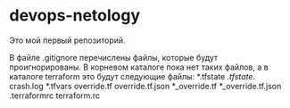 # devops-netology
Это мой первый репозиторий.

В файле .gitignore перечислены файлы, которые будут проигнорированы. В корневом каталоге пока нет таких файлов, а в каталоге terraform это будут следующие файлы:
*.tfstate
*.tfstate.*
crash.log
*.tfvars
override.tf
override.tf.json
*_override.tf
*_override.tf.json
.terraformrc
terraform.rc